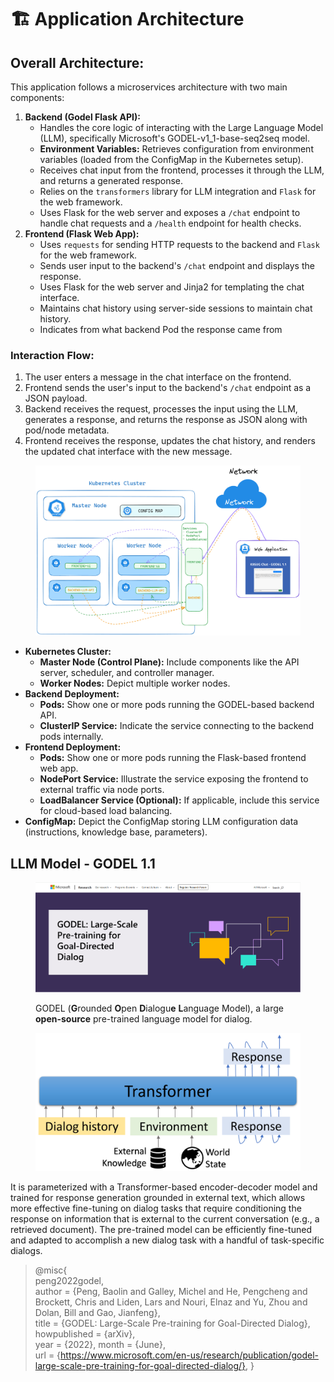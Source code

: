 # 🏗️ Application Architecture

## **Overall Architecture:**

This application follows a microservices architecture with two main components:

1. **Backend (Godel Flask API):**
   * Handles the core logic of interacting with the Large Language Model (LLM), specifically Microsoft's GODEL-v1\_1-base-seq2seq model.
   * **Environment Variables:** Retrieves configuration from environment variables (loaded from the ConfigMap in the Kubernetes setup).
   * Receives chat input from the frontend, processes it through the LLM, and returns a generated response.
   * Relies on the `transformers` library for LLM integration and `Flask` for the web framework.
   * Uses Flask for the web server and exposes a `/chat` endpoint to handle chat requests and a `/health` endpoint for health checks.
2. **Frontend (Flask Web App):**
   * Uses `requests` for sending HTTP requests to the backend and `Flask` for the web framework.
   * Sends user input to the backend's `/chat` endpoint and displays the response.
   * Uses Flask for the web server and Jinja2 for templating the chat interface.
   * Maintains chat history using server-side sessions to maintain chat history.
   * Indicates from what backend Pod the response came from

### **Interaction Flow:**

1. The user enters a message in the chat interface on the frontend.
2. Frontend sends the user's input to the backend's `/chat` endpoint as a JSON payload.
3. Backend receives the request, processes the input using the LLM, generates a response, and returns the response as JSON along with pod/node metadata.
4. Frontend receives the response, updates the chat history, and renders the updated chat interface with the new message.

<figure><img src=".gitbook/assets/image.png" alt=""><figcaption></figcaption></figure>

* **Kubernetes Cluster:**
  * **Master Node (Control Plane):** Include components like the API server, scheduler, and controller manager.
  * **Worker Nodes:** Depict multiple worker nodes.
* **Backend Deployment:**
  * **Pods:** Show one or more pods running the GODEL-based backend API.
  * **ClusterIP Service:** Indicate the service connecting to the backend pods internally.
* **Frontend Deployment:**
  * **Pods:** Show one or more pods running the Flask-based frontend web app.
  * **NodePort Service:** Illustrate the service exposing the frontend to external traffic via node ports.
  * **LoadBalancer Service (Optional):** If applicable, include this service for cloud-based load balancing.
* **ConfigMap:** Depict the ConfigMap storing LLM configuration data (instructions, knowledge base, parameters).

## &#x20;LLM Model - GODEL 1.1&#x20;

<figure><img src=".gitbook/assets/image (19).png" alt=""><figcaption><p>GODEL (<strong>G</strong>rounded <strong>O</strong>pen <strong>D</strong>ialogu<strong>e</strong> <strong>L</strong>anguage Model), a large <strong>open-source</strong> pre-trained language model for dialog. </p></figcaption></figure>

<figure><img src=".gitbook/assets/image (16).png" alt=""><figcaption></figcaption></figure>

It is parameterized with a Transformer-based encoder-decoder model and trained for response generation grounded in external text, which allows more effective fine-tuning on dialog tasks that require conditioning the response on information that is external to the current conversation (e.g., a retrieved document). The pre-trained model can be efficiently fine-tuned and adapted to accomplish a new dialog task with a handful of task-specific dialogs.

> @misc{\
> peng2022godel, \
> author = {Peng, Baolin and Galley, Michel and He, Pengcheng and Brockett, Chris and Liden, Lars and Nouri, Elnaz and Yu, Zhou and Dolan, Bill and Gao, Jianfeng}, \
> title = {GODEL: Large-Scale Pre-training for Goal-Directed Dialog}, \
> howpublished = {arXiv}, \
> year = {2022}, month = {June}, \
> url = {https://www.microsoft.com/en-us/research/publication/godel-large-scale-pre-training-for-goal-directed-dialog/}, }
